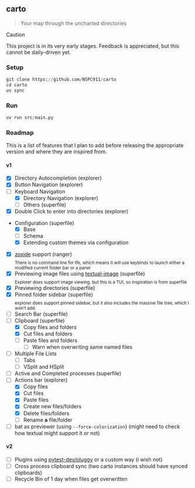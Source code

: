 ## carto

> Your map through the uncharted directories

> [!caution]
> This project is in its very early stages. Feedback is appreciated, but this cannot be daily-driven yet.

### Setup
```py
git clone https://github.com/NSPC911/carto
cd carto
uv sync
```
### Run
```py
uv run src/main.py
```

### Roadmap
This is a list of features that I plan to add before releasing the appropriate version and where they are inspired from.
#### v1
- [x] Directory Autocompletion (explorer)
- [x] Button Navigation (explorer)
- [ ] Keyboard Navigation
  - [x] Directory Navigation (explorer)
  - [ ] Others (superfile)
- [x] Double Click to enter into directories (explorer)
- Configuration (superfile)
  - [x] Base
  - [ ] Schema
  - [x] Extending custom themes via configuration
- [x] [zoxide](https://github.com/ajeetdsouza/zoxide) support (ranger)<br><sub>There is no command line for tfe, which means it will use keybinds to launch either a modified current folder bar or a panel</sub>
- [x] Previewing image files using [textual-image](https://github.com/lnqs/textual-image) (superfile)<br><sub>Explorer does support image viewing, but this is a TUI, so inspiration is from superfile</sub>
- [x] Previewing directories (superfile)
- [x] Pinned folder sidebar (superfile)<br><sub>explorer does support pinned sidebar, but it also includes the massive file tree, which I won't add.</sub>
- [ ] Search Bar (superfile)
- [ ] Clipboard (superfile)
  - [x] Copy files and folders
  - [x] Cut files and folders
  - [ ] Paste files and folders
    - [ ] Warn when overwriting same named files
- [ ] Multiple File Lists
  - [ ] Tabs
  - [ ] VSplit and HSplit
- [ ] Active and Completed processes (superfile)
- [ ] Actions bar (explorer)
  - [x] Copy files
  - [x] Cut files
  - [x] Paste files
  - [x] Create new files/folders
  - [x] Delete files/folders
  - [ ] Rename **a** file/folder
- [ ] bat as previewer (using `--force-colorization`) (might need to check how textual might support it or not)

#### v2
- [ ] Plugins using [pytest-dev/pluggy](https://github.com/pytest-dev/pluggy) or a custom way (i wish not)
- [ ] Cross process clipboard sync (two carto instances should have synced clipboards)
- [ ] Recycle Bin of 1 day when files get overwritten
